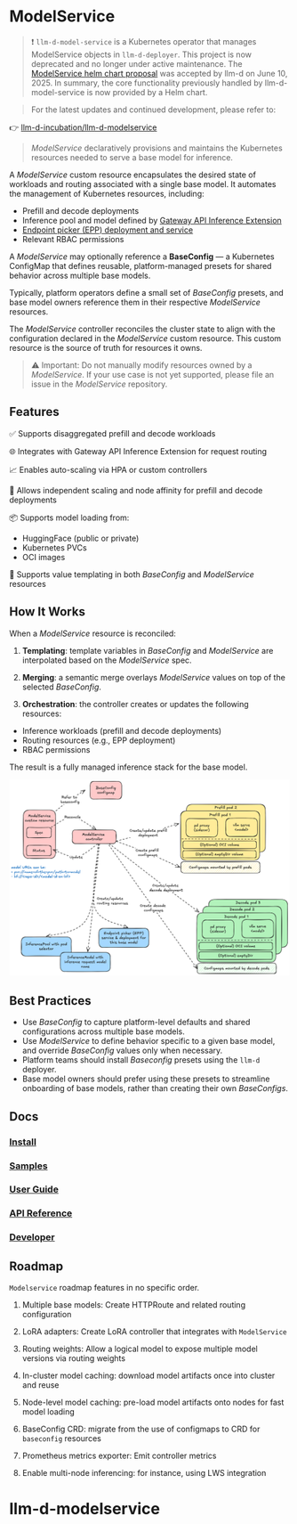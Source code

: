 # ModelService

> ❗ `llm-d-model-service` is a Kubernetes operator that manages ModelService objects in `llm-d-deployer`. This project is now deprecated and no longer under active maintenance. The [ModelService helm chart proposal](https://github.com/llm-d/llm-d/blob/dev/docs/proposals/modelservice.md) was accepted by llm-d on June 10, 2025. In summary, the core functionality previously handled by llm-d-model-service is now provided by a Helm chart.

> For the latest updates and continued development, please refer to:

👉 [llm-d-incubation/llm-d-modelservice](https://github.com/llm-d-incubation/llm-d-modelservice)

> *ModelService* declaratively provisions and maintains the Kubernetes resources needed to serve a base model for inference.

A *ModelService* custom resource encapsulates the desired state of workloads and routing associated with a single base model. It automates the management of Kubernetes resources, including:

* Prefill and decode deployments
* Inference pool and model defined by [Gateway API Inference Extension](https://gateway-api-inference-extension.sigs.k8s.io)
* [Endpoint picker (EPP) deployment and service](https://gateway-api-inference-extension.sigs.k8s.io/?h=endpoint#endpoint-selection-extension)
* Relevant RBAC permissions

A *ModelService* may optionally reference a **BaseConfig** — a Kubernetes ConfigMap that defines reusable, platform-managed presets for shared behavior across multiple base models.

Typically, platform operators define a small set of *BaseConfig* presets, and base model owners reference them in their respective *ModelService* resources.

The *ModelService* controller reconciles the cluster state to align with the configuration declared in the *ModelService* custom resource. This custom resource is the source of truth for resources it owns.

> ⚠️ Important: Do not manually modify resources owned by a *ModelService*. If your use case is not yet supported, please file an issue in the *ModelService* repository.

## Features

✅ Supports disaggregated prefill and decode workloads

🌐 Integrates with Gateway API Inference Extension for request routing

📈 Enables auto-scaling via HPA or custom controllers

🔧 Allows independent scaling and node affinity for prefill and decode deployments

📦 Supports model loading from:

  * HuggingFace (public or private)
  * Kubernetes PVCs
  * OCI images

🧩 Supports value templating in both *BaseConfig* and *ModelService* resources

## How It Works

When a *ModelService* resource is reconciled:

1. **Templating**: template variables in *BaseConfig* and *ModelService* are interpolated based on the *ModelService* spec.

2. **Merging**: a semantic merge overlays *ModelService* values on top of the selected *BaseConfig*.

3. **Orchestration**: the controller creates or updates the following resources:

  * Inference workloads (prefill and decode deployments)
  * Routing resources (e.g., EPP deployment)
  * RBAC permissions

The result is a fully managed inference stack for the base model.

![model-service-arch](model-service-arch.png)

## Best Practices

* Use *BaseConfig* to capture platform-level defaults and shared configurations across multiple base models.
* Use *ModelService* to define behavior specific to a given base model, and override *BaseConfig* values only when necessary.
* Platform teams should install *Baseconfig* presets using the `llm-d` deployer.
* Base model owners should prefer using these presets to streamline onboarding of base models, rather than creating their own *BaseConfigs*.

## Docs

### [Install](docs/install.md)

### [Samples](./samples/README.md)

### [User Guide](docs/userguide.md)

### [API Reference](docs/apireference.md)

### [Developer](docs/developer.md)

## Roadmap

`Modelservice` roadmap features in no specific order.

1. Multiple base models: Create HTTPRoute and related routing configuration

2. LoRA adapters: Create LoRA controller that integrates with `ModelService`

3. Routing weights: Allow a logical model to expose multiple model versions via routing weights

4. In-cluster model caching: download model artifacts once into cluster and reuse

5. Node-level model caching: pre-load model artifacts onto nodes for fast model loading

6. BaseConfig CRD: migrate from the use of configmaps to CRD for `baseconfig` resources

7. Prometheus metrics exporter: Emit controller metrics

8. Enable multi-node inferencing: for instance, using LWS integration
# llm-d-modelservice
